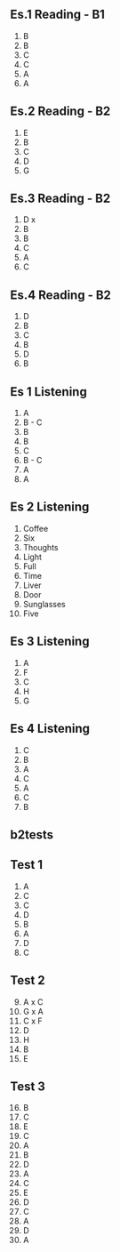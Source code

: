 ## Es.1 Reading - B1

1. B
2. B
3. C
4. C
5. A 
6. A

## Es.2 Reading - B2
1. E
2. B
3. C
4. D
5. G

## Es.3 Reading - B2
1. D x
2. B
3. B
4. C
5. A
6. C

## Es.4 Reading - B2	

1. D
2. B
3. C 
4. B 
5. D
6. B


## Es 1 Listening
1. A
2. B - C
3. B 
4. B
5. C
6. B - C
7. A 
8. A 

## Es 2 Listening
1. Coffee
2. Six
3. Thoughts 
4. Light
5. Full
6. Time
7. Liver
8. Door 
9. Sunglasses 
10. Five 

## Es 3 Listening
1. A
2. F
3. C
4. H 
5. G

## Es 4 Listening
1. C
2. B
3. A 
4. C 
5. A 
6. C 
7. B


## b2tests

## Test 1

1. A
2. C
3. C 
4. D 
5. B
6. A
7. D
8. C

## Test 2
9. A		x 		C
10. G		x		A
11. C		x		F
12. D
13. H
14. B
15. E

## Test 3
16. B
17. C
18. E 
19. C 
20. A 
21. B 
22. D
23. A
24. C 
25. E 
26. D 
27. C
28. A
29. D  
30. A 
<!--stackedit_data:
eyJoaXN0b3J5IjpbMTA1NDAxODIzOSwtODI2MjU1NzAxLDE0Mz
gyOTY0NzksMTUyOTcwMjgwNiwzMTk3NjczNTcsLTEwNTYxMjYy
MDcsLTE1Nzk4NjkzMzAsLTE5NzQyMzYxMTYsLTM1MzM2OTgyMi
wtMjExMjU4MjA5NSwyMjI5NTYxNTgsLTEyNDIzMTU4OTMsLTEx
Njg3ODc0NTQsLTg2OTI0MDY0NiwtNDU5Mzg4MzM0LC03OTUxNT
A0NTYsNTUzNDYzNDgyLC0xMTYxMTExMzg2LC02MDA5MzkxMzEs
LTk4ODE5ODI0M119
-->